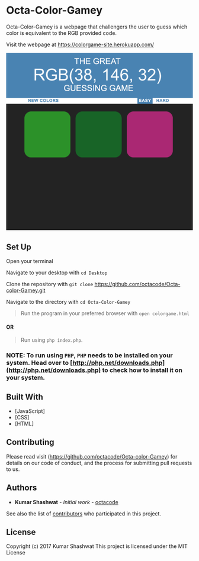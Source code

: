 # Octa-Color-Gamey

Octa-Color-Gamey is a webpage that challengers the user to guess which color is equivalent to the RGB provided code.

Visit the webpage at https://colorgame-site.herokuapp.com/

![screenshot](img/screenshot.png "Screenshot of Page")

## Set Up

Open your terminal

Navigate to your desktop with `cd Desktop`

Clone the repository with `git clone` https://github.com/octacode/Octa-color-Gamey.git

Navigate to the directory with `cd Octa-Color-Gamey`

> Run the program in your preferred browser with `open colorgame.html`
#### OR
> Run using `php index.php`.
### NOTE: To run using `PHP`, `PHP` needs to be installed on your system. Head over to [http://php.net/downloads.php](http://php.net/downloads.php) to check how to install it on your system.

## Built With

* [JavaScript]
* [CSS]
* [HTML]

## Contributing

Please read visit (https://github.com/octacode/Octa-color-Gamey) for details on our code of conduct, and the process for submitting pull requests to us.


## Authors

* **Kumar Shashwat** - *Initial work* - [octacode](https://github.com/octacode)

See also the list of [contributors](https://github.com/octacode/Octa-color-Gamey/graphs/contributors) who participated in this project.

## License

Copyright (c) 2017 Kumar Shashwat
This project is licensed under the MIT License
